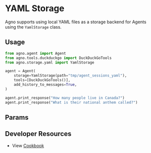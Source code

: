 # YAML Storage

Agno supports using local YAML files as a storage backend for Agents using the `YamlStorage` class.

## Usage

```python yaml_storage_for_agent.py
from agno.agent import Agent
from agno.tools.duckduckgo import DuckDuckGoTools
from agno.storage.yaml import YamlStorage

agent = Agent(
    storage=YamlStorage(path="tmp/agent_sessions_yaml"),
    tools=[DuckDuckGoTools()],
    add_history_to_messages=True,
)

agent.print_response("How many people live in Canada?")
agent.print_response("What is their national anthem called?")
```

## Params

<Snippet file="storage-yaml-params.mdx" />

## Developer Resources

* View [Cookbook](https://github.com/agno-agi/agno/blob/main/cookbook/storage/yaml_storage/yaml_storage_for_agent.py)
